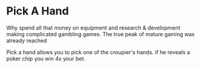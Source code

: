 # Pick A Hand
Why spend all that money on equipment and research & development making complicated gambling games. The true peak of mature gaming was already reached

Pick a hand allows you to pick one of the croupier's hands. if he reveals a poker chip you win 4x your bet.
